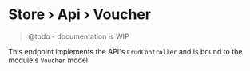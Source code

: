 # Store › Api › Voucher

> @todo - documentation is WIP

This endpoint implements the API's `CrudController` and is bound to the module's `Voucher` model.
